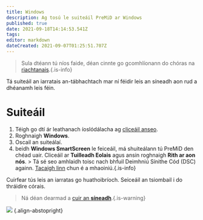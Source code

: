 ```yaml
---
title: Windows
description: Ag tosú le suiteáil PreMiD ar Windows
published: true
date: 2021-09-18T14:14:53.541Z
tags:
editor: markdown
dateCreated: 2021-09-07T01:25:51.707Z
---
```


> Sula dtéann tú níos faide, déan cinnte go gcomhlíonann do chóras na [riachtanais](/install/requirements).{.is-info}

Tá suiteáil an iarratais an-tábhachtach mar ní féidir leis an síneadh aon rud a dhéanamh leis féin.

# Suiteáil
1. Téigh go dtí ár leathanach íoslódálacha ag [cliceáil anseo](https://premid.app/downloads).
2. Roghnaigh **Windows**.
3. Oscail an suiteálaí.
4. beidh **Windows SmartScreen** le feiceáil, má shuiteálann tú PreMiD den chéad uair. Cliceáil ar **Tuilleadh Eolais** agus ansin roghnaigh **Rith ar aon nós**. > Tá sé seo amhlaidh toisc nach bhfuil Deimhniú Sínithe Cód (DSC) againn. [Tacaigh linn](https://www.patreon.com/Timeraa) chun é a mhaoiniú.{.is-info}

Cuirfear tús leis an iarratas go huathoibríoch. Seiceáil an tsiombail i do thráidire córais.

> Ná déan dearmad a [cuir an **síneadh**](/suiteáil).{.is-warning}

![](https://a.icons8.com/djxbtnYm/GBjHDS/svg.svg) {.align-abstopright}
